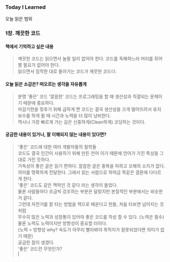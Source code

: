 ### Today I Learned

오늘 읽은 범위

### 1장. 깨끗한 코드

<h4>책에서 기억하고 싶은 내용</h4>

> 깨끗한 코드는 읽으면서 놀랄 일이 없어야 한다. 코드를 독해하느라 머리를 쥐어짤 필요가 없어야 한다. <br>
> 읽으면서 짐작한 대로 돌아가는 코드가 깨끗한 코드다. <br>

<h4>오늘 읽은 소감은? 떠오르는 생각을 자유롭게</h4>

> 분명 '좋은' 코드 '깔끔한' 코드는 프로그래밍을 할 때 생산성과 직결되는 문제이기 때문에 중요하다.<br>
> 마감기한을 맞추기 위해 급하게 짠 코드는 결국 생산성을 크게 떨어뜨려서 유지 보수를 하게 될 때 시간과 노력을 더 많이 낭비한다.<br>
> 역시나 가장 빠르게 가는 길은 신중하게(Clean하게) 코딩하는 것이다.<br>

<h4>궁금한 내용이 있거나, 잘 이해되지 않는 내용이 있다면?</h4>

> '좋은' 코드에 대한 여러 개발자들의 철학들<br>
> 코드도 결국 인간이 사용하기 위해 만든 언어 이기 때문에 언어가 가진 특성을 그대로 가진 듯하다.<br>
> 가독성이 좋은 글은 읽기 편하다. 깔끔한 글은 중복을 피하고 오해의 소지가 없다.<br>
> 의미를 명확하게 전달한다. 그래서 읽는 사람으로 하여금 똑같은 결론에 다다르게 한다.<br>
> '좋은' 코드도 같은 맥락인 것 같다 라는 생각이 들었다.<br>
> 물론 사람들마다 조금씩 강조하는 부분은 달랐지만 본질적인 부분에서는 비슷한거 같다. <br>
> 그런데 자전거를 잘 타는 방법을 책으로 배운다고 한들, 처음 타보면 넘어지는 것 처럼 <br>
> 무수히 많은 노력과 성장통이 있어야 좋은 코드를 작성 할 수 있다. (노력은 필수) <br>
> 물론 노력도 노력이지만 방향성이 중요할 터이다.<br>
> (노력 < 방향성 why? 속도가 아무리 빨라봐야 목적지가 잘못되었다면 의미가 없기 때문) <br>
> 궁금한 점이 생겼다. <br>
> '좋은' 코드란 무엇인가?<br>
> Î
